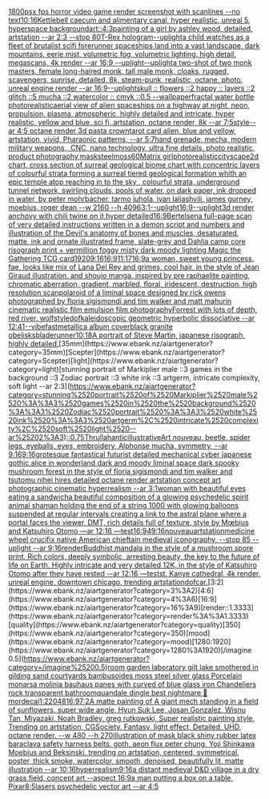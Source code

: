 [1800](https://www.ebank.nz/aiartgenerator?category=1800)[psx fps horror video game render screenshot with scanlines --no text](https://www.ebank.nz/aiartgenerator?category=psx%2520fps%2520horror%2520video%2520game%2520render%2520screenshot%2520with%2520scanlines%2520--no%2520text)[10:16](https://www.ebank.nz/aiartgenerator?category=10%3A16)[Kettlebell caecum and alimentary canal, hyper realistic, unreal 5, hyperspace background](https://www.ebank.nz/aiartgenerator?category=Kettlebell%2520caecum%2520and%2520alimentary%2520canal%2C%2520hyper%2520realistic%2C%2520unreal%25205%2C%2520hyperspace%2520background)[art::](https://www.ebank.nz/aiartgenerator?category=art%3A%3A)[4:3](https://www.ebank.nz/aiartgenerator?category=4%3A3)[painting of a girl by ashley wood, detailed, artstation --ar 2:3 --stop 80](https://www.ebank.nz/aiartgenerator?category=painting%2520of%2520a%2520girl%2520by%2520ashley%2520wood%2C%2520detailed%2C%2520artstation%2520--ar%25202%3A3%2520--stop%252080)[T-Rex hologram](https://www.ebank.nz/aiartgenerator?category=T-Rex%2520hologram)[--uplight](https://www.ebank.nz/aiartgenerator?category=--uplight)[a child watches as a fleet of brutalist scifi forerunner spaceships land into a vast landscape, dark mountains, eerie mist, volumetric fog, volumetric lighting, high detail, megascans, 4k render --ar 16:9 --uplight](https://www.ebank.nz/aiartgenerator?category=a%2520child%2520watches%2520as%2520a%2520fleet%2520of%2520brutalist%2520scifi%2520forerunner%2520spaceships%2520land%2520into%2520a%2520vast%2520landscape%2C%2520dark%2520mountains%2C%2520eerie%2520mist%2C%2520volumetric%2520fog%2C%2520volumetric%2520lighting%2C%2520high%2520detail%2C%2520megascans%2C%25204k%2520render%2520--ar%252016%3A9%2520--uplight)[--uplight](https://www.ebank.nz/aiartgenerator?category=--uplight)[a two-shot of two monk masters, female long-haired monk, tall male monk, cloaks, rugged, scavengers, sunrise, detailed, 8k, steam-punk, realistic, octane, photo, unreal engine render --ar 16:9](https://www.ebank.nz/aiartgenerator?category=a%2520two-shot%2520of%2520two%2520monk%2520masters%2C%2520female%2520long-haired%2520monk%2C%2520tall%2520male%2520monk%2C%2520cloaks%2C%2520rugged%2C%2520scavengers%2C%2520sunrise%2C%2520detailed%2C%25208k%2C%2520steam-punk%2C%2520realistic%2C%2520octane%2C%2520photo%2C%2520unreal%2520engine%2520render%2520--ar%252016%3A9)[--uplight](https://www.ebank.nz/aiartgenerator?category=--uplight)[skull :: flowers ::2 happy :: layers ::2 glitch ::5 mucha ::2 watercolor :: cmyk ::0.5 --wallpaper](https://www.ebank.nz/aiartgenerator?category=skull%2520%3A%3A%2520flowers%2520%3A%3A2%2520happy%2520%3A%3A%2520layers%2520%3A%3A2%2520glitch%2520%3A%3A5%2520mucha%2520%3A%3A2%2520watercolor%2520%3A%3A%2520cmyk%2520%3A%3A0.5%2520--wallpaper)[fractal water bottle photorealistic](https://www.ebank.nz/aiartgenerator?category=fractal%2520water%2520bottle%2520photorealistic)[aerial view of alien spaceships on a highway at night, neon, propulsion, plasma, atmospheric, highly detailed and intricate, hyper realistic, yellow and blue, sci fi, artstation, octane render, 8k --ar 7:5](https://www.ebank.nz/aiartgenerator?category=aerial%2520view%2520of%2520alien%2520spaceships%2520on%2520a%2520highway%2520at%2520night%2C%2520neon%2C%2520propulsion%2C%2520plasma%2C%2520atmospheric%2C%2520highly%2520detailed%2520and%2520intricate%2C%2520hyper%2520realistic%2C%2520yellow%2520and%2520blue%2C%2520sci%2520fi%2C%2520artstation%2C%2520octane%2520render%2C%25208k%2520--ar%25207%3A5)[style](https://www.ebank.nz/aiartgenerator?category=style)[--ar 4:5 octane render 3d pasta crown](https://www.ebank.nz/aiartgenerator?category=--ar%25204%3A5%2520octane%2520render%25203d%2520pasta%2520crown)[tarot card alien, blue and yellow, artstation, vivid, Pharaonic patterns, --ar 5:7](https://www.ebank.nz/aiartgenerator?category=tarot%2520card%2520alien%2C%2520blue%2520and%2520yellow%2C%2520artstation%2C%2520vivid%2C%2520Pharaonic%2520patterns%2C%2520--ar%25205%3A7)[hand grenade, mecha, modern military weapons,, CNC, nano technology, ultra fine details,  photo realistic, product photography,](https://www.ebank.nz/aiartgenerator?category=hand%2520grenade%2C%2520mecha%2C%2520modern%2520military%2520weapons%2C%2C%2520CNC%2C%2520nano%2520technology%2C%2520ultra%2520fine%2520details%2C%2520%2520photo%2520realistic%2C%2520product%2520photography%2C)[mask](https://www.ebank.nz/aiartgenerator?category=mask)[steel](https://www.ebank.nz/aiartgenerator?category=steel)[moss](https://www.ebank.nz/aiartgenerator?category=moss)[60](https://www.ebank.nz/aiartgenerator?category=60)[Matrix girl](https://www.ebank.nz/aiartgenerator?category=Matrix%2520girl)[photorealistic](https://www.ebank.nz/aiartgenerator?category=photorealistic)[cityscape](https://www.ebank.nz/aiartgenerator?category=cityscape)[2d chart, cross section of surreal geological biome chart with concentric layers of colourful strata forming a surreal tiered geological formation whith an epic temple atop reaching in to the sky , colourful strata, underground tunnel network, swirling clouds, pools of water, on dark paper, ink dropped in water, by peter mohrbacher, tarmo juhola, ivan laliashvili, james gurney, moebius, roger dean    --w 2160 --h 4096](https://www.ebank.nz/aiartgenerator?category=2d%2520chart%2C%2520cross%2520section%2520of%2520surreal%2520geological%2520biome%2520chart%2520with%2520concentric%2520layers%2520of%2520colourful%2520strata%2520forming%2520a%2520surreal%2520tiered%2520geological%2520formation%2520whith%2520an%2520epic%2520temple%2520atop%2520reaching%2520in%2520to%2520the%2520sky%2520%2C%2520colourful%2520strata%2C%2520underground%2520tunnel%2520network%2C%2520swirling%2520clouds%2C%2520pools%2520of%2520water%2C%2520on%2520dark%2520paper%2C%2520ink%2520dropped%2520in%2520water%2C%2520by%2520peter%2520mohrbacher%2C%2520tarmo%2520juhola%2C%2520ivan%2520laliashvili%2C%2520james%2520gurney%2C%2520moebius%2C%2520roger%2520dean%2520%2520%2520%2520--w%25202160%2520--h%25204096)[3:1](https://www.ebank.nz/aiartgenerator?category=3%3A1)[--uplight](https://www.ebank.nz/aiartgenerator?category=--uplight)[16:9](https://www.ebank.nz/aiartgenerator?category=16%3A9)[--uplight](https://www.ebank.nz/aiartgenerator?category=--uplight)[3d render anchovy with chili twine on it,hyper detailed](https://www.ebank.nz/aiartgenerator?category=3d%2520render%2520anchovy%2520with%2520chili%2520twine%2520on%2520it%2Chyper%2520detailed)[16:9](https://www.ebank.nz/aiartgenerator?category=16%3A9)[Bertelsen](https://www.ebank.nz/aiartgenerator?category=Bertelsen)[a full-page scan of very detailed instructions written in a demon script and numbers and illustration of the Devil's anatomy of bones and muscles, desaturated, matte, ink and ornate illustrated frame, slate-grey and Dahlia camp core risograph print + vermillion foggy misty dark moody lighting Magic the Gathering TCG card](https://www.ebank.nz/aiartgenerator?category=a%2520full-page%2520scan%2520of%2520very%2520detailed%2520instructions%2520written%2520in%2520a%2520demon%2520script%2520and%2520numbers%2520and%2520illustration%2520of%2520the%2520Devil%27s%2520anatomy%2520of%2520bones%2520and%2520muscles%2C%2520desaturated%2C%2520matte%2C%2520ink%2520and%2520ornate%2520illustrated%2520frame%2C%2520slate-grey%2520and%2520Dahlia%2520camp%2520core%2520risograph%2520print%2520%2B%2520vermillion%2520foggy%2520misty%2520dark%2520moody%2520lighting%2520Magic%2520the%2520Gathering%2520TCG%2520card)[1920](https://www.ebank.nz/aiartgenerator?category=1920)[9:16](https://www.ebank.nz/aiartgenerator?category=9%3A16)[16:9](https://www.ebank.nz/aiartgenerator?category=16%3A9)[11:17](https://www.ebank.nz/aiartgenerator?category=11%3A17)[16:9](https://www.ebank.nz/aiartgenerator?category=16%3A9)[a woman, sweet young princess, fae, looks like mix of Lana Del Rey and grimes, cool hair, in the style of Jean Giraud illustration, and shoujo manga, inspired by pre raphaelite painting, chromatic aberration, gradient, marbled, floral, iridescent, destruction, high resolution scan](https://www.ebank.nz/aiartgenerator?category=a%2520woman%2C%2520sweet%2520young%2520princess%2C%2520fae%2C%2520looks%2520like%2520mix%2520of%2520Lana%2520Del%2520Rey%2520and%2520grimes%2C%2520cool%2520hair%2C%2520in%2520the%2520style%2520of%2520Jean%2520Giraud%2520illustration%2C%2520and%2520shoujo%2520manga%2C%2520inspired%2520by%2520pre%2520raphaelite%2520painting%2C%2520chromatic%2520aberration%2C%2520gradient%2C%2520marbled%2C%2520floral%2C%2520iridescent%2C%2520destruction%2C%2520high%2520resolution%2520scan)[polaroid of a liminal space designed by rick owens photographed by floria sigismondi and tim walker  and matt mahurin cinematic realistic film emulsion film photography](https://www.ebank.nz/aiartgenerator?category=polaroid%2520of%2520a%2520liminal%2520space%2520designed%2520by%2520rick%2520owens%2520photographed%2520by%2520floria%2520sigismondi%2520and%2520tim%2520walker%2520%2520and%2520matt%2520mahurin%2520cinematic%2520realistic%2520film%2520emulsion%2520film%2520photography)[Forrest with lots of depth, red river, wolf](https://www.ebank.nz/aiartgenerator?category=Forrest%2520with%2520lots%2520of%2520depth%2C%2520red%2520river%2C%2520wolf)[style](https://www.ebank.nz/aiartgenerator?category=style)[dof](https://www.ebank.nz/aiartgenerator?category=dof)[kaleidoscopic geometric hyperbolic dissociative --ar 12:41](https://www.ebank.nz/aiartgenerator?category=kaleidoscopic%2520geometric%2520hyperbolic%2520dissociative%2520--ar%252012%3A41)[--vibefast](https://www.ebank.nz/aiartgenerator?category=--vibefast)[metallica album cover](https://www.ebank.nz/aiartgenerator?category=metallica%2520album%2520cover)[black granite obelisks](https://www.ebank.nz/aiartgenerator?category=black%2520granite%2520obelisks)[bladerunner](https://www.ebank.nz/aiartgenerator?category=bladerunner)[10:18](https://www.ebank.nz/aiartgenerator?category=10%3A18)[A portrait of Steve Martin, japanese risograph, highly detailed.](https://www.ebank.nz/aiartgenerator?category=A%2520portrait%2520of%2520Steve%2520Martin%2C%2520japanese%2520risograph%2C%2520highly%2520detailed.)[35mm](https://www.ebank.nz/aiartgenerator?category=35mm)[Scepter](https://www.ebank.nz/aiartgenerator?category=Scepter)[light](https://www.ebank.nz/aiartgenerator?category=light)[stunning portrait of Markiplier male ::3 games in the background ::3 Zodiac portrait ::3 white ink ::3 artgerm, intricate complexity, soft light --ar 2:3](https://www.ebank.nz/aiartgenerator?category=stunning%2520portrait%2520of%2520Markiplier%2520male%2520%3A%3A3%2520games%2520in%2520the%2520background%2520%3A%3A3%2520Zodiac%2520portrait%2520%3A%3A3%2520white%2520ink%2520%3A%3A3%2520artgerm%2C%2520intricate%2520complexity%2C%2520soft%2520light%2520--ar%25202%3A3)[::0.75](https://www.ebank.nz/aiartgenerator?category=%3A%3A0.75)[Thrullahantic](https://www.ebank.nz/aiartgenerator?category=Thrullahantic)[illustrative](https://www.ebank.nz/aiartgenerator?category=illustrative)[Art nouveau, beetle, spider legs, eyeballs, eyes, embroidery, Alphonse mucha, symmetry, --ar 9:16](https://www.ebank.nz/aiartgenerator?category=Art%2520nouveau%2C%2520beetle%2C%2520spider%2520legs%2C%2520eyeballs%2C%2520eyes%2C%2520embroidery%2C%2520Alphonse%2520mucha%2C%2520symmetry%2C%2520--ar%25209%3A16)[9:16](https://www.ebank.nz/aiartgenerator?category=9%3A16)[grotesque fantastical futurist detailed mechanical cyber japanese gothic alice in wonderland dark and moody liminal space dark spooky mushroom forest in the style of floria sigismondi and tim walker and tsutomu nihei hires detailed octane render artstation concept art photographic cinematic hyperrealism --ar 3:1](https://www.ebank.nz/aiartgenerator?category=grotesque%2520fantastical%2520futurist%2520detailed%2520mechanical%2520cyber%2520japanese%2520gothic%2520alice%2520in%2520wonderland%2520dark%2520and%2520moody%2520liminal%2520space%2520dark%2520spooky%2520mushroom%2520forest%2520in%2520the%2520style%2520of%2520floria%2520sigismondi%2520and%2520tim%2520walker%2520and%2520tsutomu%2520nihei%2520hires%2520detailed%2520octane%2520render%2520artstation%2520concept%2520art%2520photographic%2520cinematic%2520hyperrealism%2520--ar%25203%3A1)[woman with beautiful eyes eating a sandwich](https://www.ebank.nz/aiartgenerator?category=woman%2520with%2520beautiful%2520eyes%2520eating%2520a%2520sandwich)[a beautiful composition of a glowing psychedelic spirit animal shaman holding the end of a string 1000 with glowing balloons suspended at regular intervals creating a link to the astral plane where a portal faces the viewer, DMT,  rich details full of texture, style by Mœbius and Katsuhiro Otomo —ar 12:16 —test](https://www.ebank.nz/aiartgenerator?category=a%2520beautiful%2520composition%2520of%2520a%2520glowing%2520psychedelic%2520spirit%2520animal%2520shaman%2520holding%2520the%2520end%2520of%2520a%2520string%25201000%2520with%2520glowing%2520balloons%2520suspended%2520at%2520regular%2520intervals%2520creating%2520a%2520link%2520to%2520the%2520astral%2520plane%2520where%2520a%2520portal%2520faces%2520the%2520viewer%2C%2520DMT%2C%2520%2520rich%2520details%2520full%2520of%2520texture%2C%2520style%2520by%2520M%C5%93bius%2520and%2520Katsuhiro%2520Otomo%2520%E2%80%94ar%252012%3A16%2520%E2%80%94test)[16:9](https://www.ebank.nz/aiartgenerator?category=16%3A9)[4](https://www.ebank.nz/aiartgenerator?category=4)[9:16](https://www.ebank.nz/aiartgenerator?category=9%3A16)[nouveau](https://www.ebank.nz/aiartgenerator?category=nouveau)[artstation](https://www.ebank.nz/aiartgenerator?category=artstation)[medicine wheel crucifix native American chieftain medieval iconography, --stop 85 --uplight --ar 9:16](https://www.ebank.nz/aiartgenerator?category=medicine%2520wheel%2520crucifix%2520native%2520American%2520chieftain%2520medieval%2520iconography%2C%2520--stop%252085%2520--uplight%2520--ar%25209%3A16)[render](https://www.ebank.nz/aiartgenerator?category=render)[Buddhist mandala in the style of a mushroom spore print. Rich colors, deeply symbolic, arresting beauty, the key to the future of life on Earth. Highly intricate and very detailed 12K, in the style of Katsuhiro Otomo after they have rested --ar 12:16 —test](https://www.ebank.nz/aiartgenerator?category=Buddhist%2520mandala%2520in%2520the%2520style%2520of%2520a%2520mushroom%2520spore%2520print.%2520Rich%2520colors%2C%2520deeply%2520symbolic%2C%2520arresting%2520beauty%2C%2520the%2520key%2520to%2520the%2520future%2520of%2520life%2520on%2520Earth.%2520Highly%2520intricate%2520and%2520very%2520detailed%252012K%2C%2520in%2520the%2520style%2520of%2520Katsuhiro%2520Otomo%2520after%2520they%2520have%2520rested%2520--ar%252012%3A16%2520%E2%80%94test)[st. Kanye cathedral, 4k render, unreal engine, downtown chicago, trending artstation](https://www.ebank.nz/aiartgenerator?category=st.%2520Kanye%2520cathedral%2C%25204k%2520render%2C%2520unreal%2520engine%2C%2520downtown%2520chicago%2C%2520trending%2520artstation)[dof](https://www.ebank.nz/aiartgenerator?category=dof)[car.](https://www.ebank.nz/aiartgenerator?category=car.)[3:2](https://www.ebank.nz/aiartgenerator?category=3%3A2)[4:6](https://www.ebank.nz/aiartgenerator?category=4%3A6)[16:9](https://www.ebank.nz/aiartgenerator?category=16%3A9)[render::1.3333](https://www.ebank.nz/aiartgenerator?category=render%3A%3A1.3333)[quality](https://www.ebank.nz/aiartgenerator?category=quality)[350](https://www.ebank.nz/aiartgenerator?category=350)[mood](https://www.ebank.nz/aiartgenerator?category=mood)[1280:1920](https://www.ebank.nz/aiartgenerator?category=1280%3A1920)[/imagine 0.5](https://www.ebank.nz/aiartgenerator?category=/imagine%25200.5)[room garden laboratory  gilt lake  smothered in gilding sand courtyards bambusoides moss steel silver glass  Porcelain monarsa molinia bauhaus panes with  curved of blue glass iron Chandeliers  rock transparent bathroom](https://www.ebank.nz/aiartgenerator?category=room%2520garden%2520laboratory%2520%2520gilt%2520lake%2520%2520smothered%2520in%2520gilding%2520sand%2520courtyards%2520bambusoides%2520moss%2520steel%2520silver%2520glass%2520%2520Porcelain%2520monarsa%2520molinia%2520bauhaus%2520panes%2520with%2520%2520curved%2520of%2520blue%2520glass%2520iron%2520Chandeliers%2520%2520rock%2520transparent%2520bathroom)[quandale dingle best nightmare :troll:](https://www.ebank.nz/aiartgenerator?category=quandale%2520dingle%2520best%2520nightmare%2520%3Atroll%3A)[mordecai](https://www.ebank.nz/aiartgenerator?category=mordecai)[1:2](https://www.ebank.nz/aiartgenerator?category=1%3A2)[2048](https://www.ebank.nz/aiartgenerator?category=2048)[16:9](https://www.ebank.nz/aiartgenerator?category=16%3A9)[7:2](https://www.ebank.nz/aiartgenerator?category=7%3A2)[A matte painting of A giant mech standing in a field of sunflowers,  super wide angle, Hyun Suk Lee, Josan Gonzalez, Wisnu Tan, Miyazaki, Noah Bradley, greg rutkowski, Super realistic painting style, Trending on artstation, CGSociety, Fantasy, light effect, Detailed, UHD, octane render. --w 480 --h 270](https://www.ebank.nz/aiartgenerator?category=A%2520matte%2520painting%2520of%2520A%2520giant%2520mech%2520standing%2520in%2520a%2520field%2520of%2520sunflowers%2C%2520%2520super%2520wide%2520angle%2C%2520Hyun%2520Suk%2520Lee%2C%2520Josan%2520Gonzalez%2C%2520Wisnu%2520Tan%2C%2520Miyazaki%2C%2520Noah%2520Bradley%2C%2520greg%2520rutkowski%2C%2520Super%2520realistic%2520painting%2520style%2C%2520Trending%2520on%2520artstation%2C%2520CGSociety%2C%2520Fantasy%2C%2520light%2520effect%2C%2520Detailed%2C%2520UHD%2C%2520octane%2520render.%2520--w%2520480%2520--h%2520270)[illustration of mask black shiny rubber latex baraclava safety harness belts, goth, aeon flux peter chung, Yoji Shinkawa Moebius and Beksinski. trending on artstation, centered, symmetrical, poster, thick smoke, watercolor, smooth, denoised, beautifully lit, matte illustration --ar 10:16](https://www.ebank.nz/aiartgenerator?category=illustration%2520of%2520mask%2520black%2520shiny%2520rubber%2520latex%2520baraclava%2520safety%2520harness%2520belts%2C%2520goth%2C%2520aeon%2520flux%2520peter%2520chung%2C%2520Yoji%2520Shinkawa%2520Moebius%2520and%2520Beksinski.%2520trending%2520on%2520artstation%2C%2520centered%2C%2520symmetrical%2C%2520poster%2C%2520thick%2520smoke%2C%2520watercolor%2C%2520smooth%2C%2520denoised%2C%2520beautifully%2520lit%2C%2520matte%2520illustration%2520--ar%252010%3A16)[hyperrealism](https://www.ebank.nz/aiartgenerator?category=hyperrealism)[9:16](https://www.ebank.nz/aiartgenerator?category=9%3A16)[a distant medieval D&D village in a dry grass field, concept art --aspect 16:9](https://www.ebank.nz/aiartgenerator?category=a%2520distant%2520medieval%2520D%26D%2520village%2520in%2520a%2520dry%2520grass%2520field%2C%2520concept%2520art%2520--aspect%252016%3A9)[a man putting a box on a table, Pixar](https://www.ebank.nz/aiartgenerator?category=a%2520man%2520putting%2520a%2520box%2520on%2520a%2520table%2C%2520Pixar)[8:5](https://www.ebank.nz/aiartgenerator?category=8%3A5)[lasers psychedelic vector art --ar 4:5](https://www.ebank.nz/aiartgenerator?category=lasers%2520psychedelic%2520vector%2520art%2520--ar%25204%3A5)